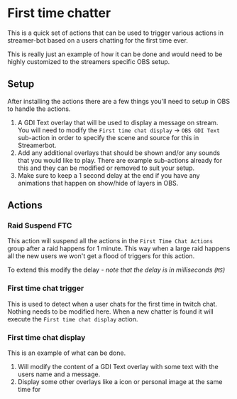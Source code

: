 # First time chatter

This is a quick set of actions that can be used to trigger various actions in streamer-bot based on a users chatting for the first time ever.

This is really just an example of how it can be done and would need to be highly customized to the streamers specific OBS setup.

## Setup 

After installing the actions there are a few things you'll need to setup in OBS to handle the actions.

1. A GDI Text overlay that will be used to display a message on stream. You will need to modify the `First time chat display` -> `OBS GDI Text` sub-action in order to specify the scene and source for this in Streamerbot.
2. Add any additional overlays that should be shown and/or any sounds that you would like to play. There are example sub-actions already for this and they can be modified or removed to suit your setup.
3. Make sure to keep a 1 second delay at the end if you have any animations that happen on show/hide of layers in OBS.

## Actions

### Raid Suspend FTC

This action will suspend all the actions in the `First Time Chat Actions` group after a raid happens for 1 minute. This way when a large raid happens all the new users we won't get a flood of triggers for this action.

To extend this modify the delay - _note that the delay is in milliseconds (`MS`)_

### First time chat trigger

This is used to detect when a user chats for the first time in twitch chat. Nothing needs to be modified here. When a new chatter is found it will execute the `First time chat display` action.

### First time chat display

This is an example of what can be done.

1. Will modify the content of a GDI Text overlay with some text with the users name and a message.
2. Display some other overlays like a icon or personal image at the same time for 

